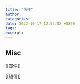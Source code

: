 ```yaml
---
title: "信件"
author: 
categories: 
date: 2022-10-17 12:54:08 +0800
tags: 
excerpt: 
---
```








## Misc


[[邮件]]


[[短信]]


